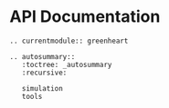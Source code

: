 # API Documentation

```{eval-rst}
.. currentmodule:: greenheart

.. autosummary::
   :toctree: _autosummary
   :recursive:

   simulation
   tools
```
